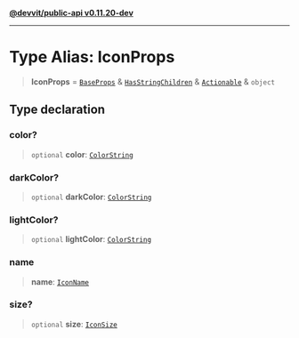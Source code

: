 [**@devvit/public-api v0.11.20-dev**](../../../../../../README.md)

---

# Type Alias: IconProps

> **IconProps** = [`BaseProps`](BaseProps.md) & [`HasStringChildren`](HasStringChildren.md) & [`Actionable`](Actionable.md) & `object`

## Type declaration

### color?

> `optional` **color**: [`ColorString`](ColorString.md)

### darkColor?

> `optional` **darkColor**: [`ColorString`](ColorString.md)

### lightColor?

> `optional` **lightColor**: [`ColorString`](ColorString.md)

### name

> **name**: [`IconName`](../../../../../../type-aliases/IconName.md)

### size?

> `optional` **size**: [`IconSize`](IconSize.md)
